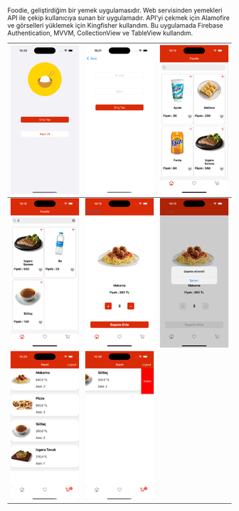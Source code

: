 Foodie, geliştirdiğim bir yemek uygulamasıdır. Web servisinden yemekleri API ile çekip kullanıcıya sunan bir uygulamadır. API'yi çekmek için Alamofire ve görselleri yüklemek için Kingfisher kullandım. Bu uygulamada Firebase Authentication, MVVM, CollectionView ve TableView kullandım.

| ![Image 1](./image/FoodieGuide.png) | ![Image 2](./image/FoodieGuide1.png) | ![Image 3](./image/FoodieGuide2.png) |
|---------------------------------------|---------------------------------------|---------------------------------------|
| ![Image 4](./image/FoodieGuide3.png) | ![Image 5](./image/FoodieGuide4.png) | ![Image 6](./image/FoodieGuide5.png) |
| ![Image 7](./image/FoodieGuide6.png) | ![Image 8](./image/FoodieGuide7.png) |                                       |

